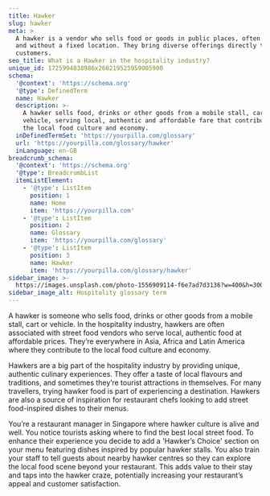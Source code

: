 ```yaml
---
title: Hawker
slug: hawker
meta: >
  A hawker is a vendor who sells food or goods in public places, often mobile
  and without a fixed location. They bring diverse offerings directly to
  customers.
seo_title: What is a Hawker in the hospitality industry?
unique_id: 1725994838986x260219525959005900
schema:
  '@context': 'https://schema.org'
  '@type': DefinedTerm
  name: Hawker
  description: >-
    A hawker sells food, drinks or other goods from a mobile stall, cart or
    vehicle, serving local, authentic and affordable fare that contributes to
    the local food culture and economy.
  inDefinedTermSet: 'https://yourpilla.com/glossary'
  url: 'https://yourpilla.com/glossary/hawker'
  inLanguage: en-GB
breadcrumb_schema:
  '@context': 'https://schema.org'
  '@type': BreadcrumbList
  itemListElement:
    - '@type': ListItem
      position: 1
      name: Home
      item: 'https://yourpilla.com'
    - '@type': ListItem
      position: 2
      name: Glossary
      item: 'https://yourpilla.com/glossary'
    - '@type': ListItem
      position: 3
      name: Hawker
      item: 'https://yourpilla.com/glossary/hawker'
sidebar_image: >-
  https://images.unsplash.com/photo-1556909114-f6e7ad7d3136?w=400&h=300&fit=crop&auto=format
sidebar_image_alt: Hospitality glossary term
---
```

A hawker is someone who sells food, drinks or other goods from a mobile stall, cart or vehicle. In the hospitality industry, hawkers are often associated with street food vendors who serve local, authentic food at affordable prices. They’re everywhere in Asia, Africa and Latin America where they contribute to the local food culture and economy.

Hawkers are a big part of the hospitality industry by providing unique, authentic culinary experiences. They offer a taste of local flavours and traditions, and sometimes they’re tourist attractions in themselves. For many travellers, trying hawker food is part of experiencing a destination. Hawkers are also a source of inspiration for restaurant chefs looking to add street food-inspired dishes to their menus.

You’re a restaurant manager in Singapore where hawker culture is alive and well. You notice tourists asking where to find the best local street food. To enhance their experience you decide to add a 'Hawker’s Choice' section on your menu featuring dishes inspired by popular hawker stalls. You also train your staff to tell guests about nearby hawker centres so they can explore the local food scene beyond your restaurant. This adds value to their stay and taps into the hawker craze, potentially increasing your restaurant’s appeal and customer satisfaction.
